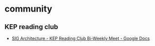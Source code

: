 # community

## KEP reading club

- [SIG Architecture - KEP Reading Club Bi-Weekly Meet - Google Docs](https://docs.google.com/document/d/17kQZ__AfMv2D4O5PHJIKXyr9lNwYNAZjYUhvt3gRXCU/edit#heading=h.d9zp2j5jvkke)